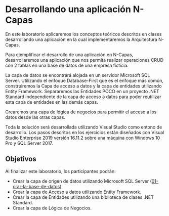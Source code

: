 # Desarrollando una aplicación N-Capas

En este laboratorio aplicaremos los conceptos teóricos descritos en clases desarrollando una 
aplicación en la cual implementaremos la Arquitectura N-Capas.<br/>

Para ejemplificar el desarrollo de una aplicación en N-Capas, desarrollaremos una aplicación que nos 
permita realizar operaciones CRUD con 2 tablas en una base de datos de una empresa ficticia.

La capa de datos se encontrará alojada en un servidor Microsoft SQL Server. Utilizando el enfoque 
Database-First que es el enfoque más común, construiremos la Capa de acceso a datos y la capa de 
entidades utilizando Entity Framework. Separaremos las Entidades POCO en un proyecto .NET 
Standard independiente de la capa de acceso a datos para poder reutilizar esta capa de entidades en 
las demás capas.

Crearemos una capa de lógica de negocios para permitir el acceso a los datos desde las otras capas.

Toda la solución será desarrollada utilizando Visual Studio como entono de desarrollo. Los pasos 
descritos en los ejercicios están diseñados con Visual Studio Enterprise 2019 versión 16.11.2 sobre una 
máquina con Windows 10 Pro y SQL Server 2017.

## Objetivos
Al finalizar este laboratorio, los participantes podrán: 

* Crear la capa de origen de datos utilizando Microsoft SQL Server ([01-crar-la-base-de-datos](01-crear-la-base-de-datos.md)).
* Crear la capa de Acceso a datos utilizando Entity Framework.
* Crear la capa de Entidades utilizando una biblioteca de clases .NET Standard.
* Crear la capa de Lógica de Negocios.
